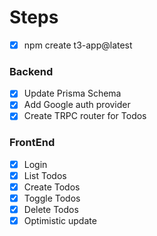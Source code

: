 # Steps

- [x] npm create t3-app@latest

### Backend

- [x] Update Prisma Schema
- [x] Add Google auth provider
- [x] Create TRPC router for Todos

### FrontEnd

- [x] Login
- [x] List Todos
- [x] Create Todos
- [x] Toggle Todos
- [x] Delete Todos
- [x] Optimistic update
